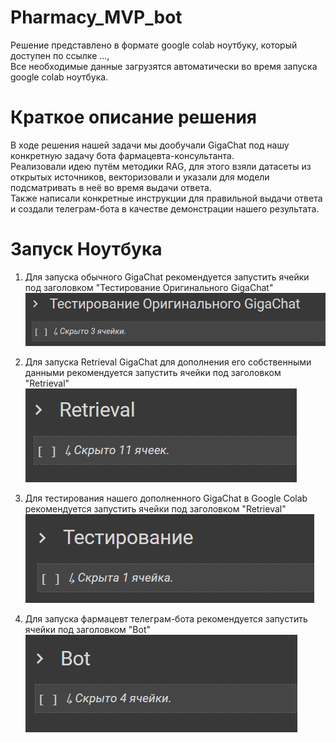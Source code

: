 # Pharmacy_MVP_bot
Решение представлено в формате google colab ноутбуку, который доступен по ссылке ..., <br>
Все необходимые данные загрузятся автоматически во время запуска google colab ноутбука.<br>

# Краткое описание решения
В ходе решения нашей задачи мы дообучали GigaChat под нашу конкретную задачу бота фармацевта-консультанта.<br>
Реализовали идею путём методики RAG, для этого взяли датасеты из открытых источников, векторизовали и указали для модели подсматривать в неё во время выдачи ответа.<br>
Также написали конкретные инструкции для правильной выдачи ответа и создали телеграм-бота в качестве демонстрации нашего результата. <br>

# Запуск Ноутбука
1. Для запуска обычного GigaChat рекомендуется запустить ячейки под заголовком "Тестирование Оригинального GigaChat" <br>
![Step 1](Images/2.png)

2. Для запуска Retrieval GigaChat для дополнения его собственными данными рекомендуется запустить ячейки под заголовком "Retrieval" <br>
![Step 2](Images/1.png)

3. Для тестирования нашего дополненного GigaChat в Google Colab рекомендуется запустить ячейки под заголовком "Retrieval" <br>
![Step 2](Images/3.png)

2. Для запуска фармацевт телеграм-бота рекомендуется запустить ячейки под заголовком "Bot" <br>
![Step 2](Images/4.png)
